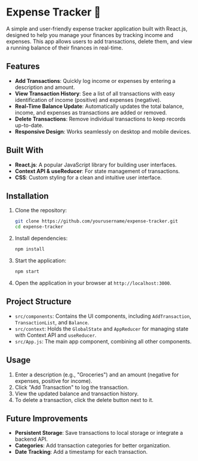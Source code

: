 # Expense Tracker 💸

A simple and user-friendly expense tracker application built with React.js, designed to help you manage your finances by tracking income and expenses. This app allows users to add transactions, delete them, and view a running balance of their finances in real-time.

## Features

- **Add Transactions**: Quickly log income or expenses by entering a description and amount.
- **View Transaction History**: See a list of all transactions with easy identification of income (positive) and expenses (negative).
- **Real-Time Balance Update**: Automatically updates the total balance, income, and expenses as transactions are added or removed.
- **Delete Transactions**: Remove individual transactions to keep records up-to-date.
- **Responsive Design**: Works seamlessly on desktop and mobile devices.

## Built With

- **React.js**: A popular JavaScript library for building user interfaces.
- **Context API & useReducer**: For state management of transactions.
- **CSS**: Custom styling for a clean and intuitive user interface.

## Installation

1. Clone the repository:
   ```bash
   git clone https://github.com/yourusername/expense-tracker.git
   cd expense-tracker
   ```

2. Install dependencies:
   ```bash
   npm install
   ```

3. Start the application:
   ```bash
   npm start
   ```

4. Open the application in your browser at `http://localhost:3000`.

## Project Structure

- `src/components`: Contains the UI components, including `AddTransaction`, `TransactionList`, and `Balance`.
- `src/context`: Holds the `GlobalState` and `AppReducer` for managing state with Context API and `useReducer`.
- `src/App.js`: The main app component, combining all other components.

## Usage

1. Enter a description (e.g., "Groceries") and an amount (negative for expenses, positive for income).
2. Click "Add Transaction" to log the transaction.
3. View the updated balance and transaction history.
4. To delete a transaction, click the delete button next to it.

## Future Improvements

- **Persistent Storage**: Save transactions to local storage or integrate a backend API.
- **Categories**: Add transaction categories for better organization.
- **Date Tracking**: Add a timestamp for each transaction.

